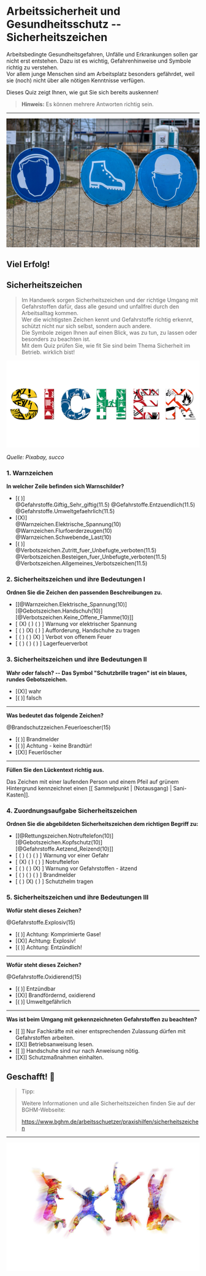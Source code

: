<!--

author:    Hilke Domsch; Volker Göhler
email:     hilke.domsch@gkz-ev.de

version:   0.0.4
language:  de
narrator:  Deutsch Female

edit:      true
date:      2025-07-21

icon:      https://raw.githubusercontent.com/Ifi-DiAgnostiK-Project/LiaScript-Courses/refs/heads/main/img/Logo_234px.png
logo:      https://upload.wikimedia.org/wikipedia/commons/thumb/0/00/ISO_7010_W002.svg/2560px-ISO_7010_W002.svg.png

comment:   Arbeitssicherheit & Gesundheitsschutz

attribute: Sicherheitszeichen von [Berufsgenossenschaft Holz und Metall](https://www.bghm.de/arbeitsschuetzer/praxishilfen/sicherheitszeichen)

link:      style.css
import:    https://raw.githubusercontent.com/Ifi-DiAgnostiK-Project/LiaScript_DragAndDrop_Template/refs/heads/main/README.md
           https://raw.githubusercontent.com/Ifi-DiAgnostiK-Project/Piktogramme/refs/heads/main/makros.md
           https://raw.githubusercontent.com/Ifi-DiAgnostiK-Project/LiaScript_ImageQuiz/refs/heads/main/README.md

title:     Sicherheitszeichen

tags:      Arbeitssicherheit, Sicherheitszeichen, Arbeits- und Gesundheitsschutz

-->

# Arbeitssicherheit und Gesundheitsschutz -- Sicherheitszeichen

Arbeitsbedingte Gesundheitsgefahren, Unfälle und Erkrankungen sollen gar nicht erst entstehen.
Dazu ist es wichtig, Gefahrenhinweise und Symbole richtig zu verstehen.\
Vor allem junge Menschen sind am Arbeitsplatz besonders gefährdet, weil sie (noch) nicht über alle nötigen Kenntnisse verfügen.

Dieses Quiz zeigt Ihnen, wie gut Sie sich bereits auskennen!

> __Hinweis:__ Es können mehrere Antworten richtig sein.

-------------------

![Arbeitsschutz](https://raw.githubusercontent.com/Ifi-DiAgnostiK-Project/LiaScript-Courses/refs/heads/main/courses/img/schilder_an_zaun.jpg "_Quelle: Pixabay, planet-fox_")<!-- style="max-width: 700px; width: 100%" -->

<!-- class="highlight"-->
Viel Erfolg!
------------

## Sicherheitszeichen

>Im Handwerk sorgen Sicherheitszeichen und der richtige Umgang mit Gefahrstoffen dafür, dass alle gesund und unfallfrei durch den Arbeitsalltag kommen.  <br> Wer die wichtigsten Zeichen kennt und Gefahrstoffe richtig erkennt, schützt nicht nur sich selbst, sondern auch andere. <br> Die Symbole zeigen Ihnen auf einen Blick, was zu tun, zu lassen oder besonders zu beachten ist.  <br> Mit dem Quiz prüfen Sie, wie fit Sie sind beim Thema Sicherheit im Betrieb. wirklich bist!<br> 

![Sicher](img/sicher_aus_schildern.jpg)<!-- style="width: 700px" --> 

_Quelle: Pixabay, succo_



### 1. Warnzeichen

<!--style="color:blue; font-weight: bolder"-->
__In welcher Zeile befinden sich Warnschilder?__

- [( )] <div class="group" style="min-width: 500px"> @Gefahrstoffe.Giftig_Sehr_giftig(11.5) @Gefahrstoffe.Entzuendlich(11.5) @Gefahrstoffe.Umweltgefaehrlich(11.5) </div>
- [(X)] <div class="group" style="min-width: 500px"> @Warnzeichen.Elektrische_Spannung(10) @Warnzeichen.Flurfoerderzeugen(10) @Warnzeichen.Schwebende_Last(10) </div>
- [( )] <div class="group" style="min-width: 500px"> @Verbotszeichen.Zutritt_fuer_Unbefugte_verboten(11.5) @Verbotszeichen.Besteigen_fuer_Unbefugte_verboten(11.5) @Verbotszeichen.Allgemeines_Verbotszeichen(11.5) </div>



### 2. Sicherheitszeichen und ihre Bedeutungen I

<!-- class="highlight" -->
__Ordnen Sie die Zeichen den passenden Beschreibungen zu.__

<!--
data-randomize
data-show-partial-solution
-->
- [[@Warnzeichen.Elektrische_Spannung(10)] [@Gebotszeichen.Handschuh(10)] [@Verbotszeichen.Keine_Offene_Flamme(10)]]
- [ (X) ( ) ( ) ]  Warnung vor elektrischer Spannung
- [ ( ) (X) ( ) ]  Aufforderung, Handschuhe zu tragen
- [ ( ) ( ) (X) ]  Verbot von offenem Feuer
- [ ( ) ( ) ( ) ]  Lagerfeuerverbot


### 3. Sicherheitszeichen und ihre Bedeutungen II

<!-- class="highlight" -->
__Wahr oder falsch? -- Das Symbol "Schutzbrille tragen" ist ein blaues, rundes Gebotszeichen.__

<!-- data-randomize -->
- [(X)] wahr
- [( )] falsch

----

<!-- class="highlight" -->
__Was bedeutet das folgende Zeichen?__


<section class="flex-container">
<div class="flex-child">

@Brandschutzzeichen.Feuerloescher(15)

</div>
<div class="flex-child">

<!-- data-randomize -->
- [( )] Brandmelder
- [( )] Achtung - keine Brandtür!
- [(X)] Feuerlöscher

</div>
</section>

----

<!-- class="highlight" -->
__Füllen Sie den Lückentext richtig aus.__

Das Zeichen mit einer laufenden Person und einem Pfeil auf grünem Hintergrund kennzeichnet einen [[ Sammelpunkt | (Notausgang) | Sani-Kasten]].

### 4. Zuordnungsaufgabe Sicherheitszeichen

<!-- class="highlight" -->
__Ordnen Sie die abgebildeten Sicherheitszeichen dem richtigen Begriff zu:__

<!-- data-randomize -->
- [[@Rettungszeichen.Notruftelefon(10)] [@Gebotszeichen.Kopfschutz(10)] [@Gefahrstoffe.Aetzend_Reizend(10)]]
- [ ( ) ( ) ( ) ]  Warnung vor einer Gefahr
- [ (X) ( ) ( ) ]  Notruftelefon
- [ ( ) ( ) (X) ]  Warnung vor Gefahrstoffen - ätzend
- [ ( ) ( ) ( ) ]  Brandmelder
- [ ( ) (X) ( ) ]  Schutzhelm tragen


### 5. Sicherheitszeichen und ihre Bedeutungen III

<!-- class="highlight" -->
__Wofür steht dieses Zeichen?__

<section class="flex-container">
<div class="flex-child-2">

@Gefahrstoffe.Explosiv(15)

</div>
<div class="flex-child">

<!-- data-randomize -->
- [( )] Achtung: Komprimierte Gase!
- [(X)] Achtung: Explosiv!
- [( )] Achtung: Entzündlich!

</div>
</section>

---

<!-- class="highlight" -->
__Wofür steht dieses Zeichen?__


<section class="flex-container">
<div class="flex-child-2">

@Gefahrstoffe.Oxidierend(15)

</div>
<div class="flex-child">

<!-- data-randomize -->
- [( )] Entzündbar
- [(X)] Brandfördernd, oxidierend
- [( )] Umweltgefährlich

</div>
</section>

---

<!-- class="highlight" -->
__Was ist beim Umgang mit gekennzeichneten Gefahrstoffen zu beachten?__

<!-- data-randomize -->
- [[ ]] Nur Fachkräfte mit einer entsprechenden Zulassung dürfen mit Gefahrstoffen arbeiten.
- [[X]] Betriebsanweisung lesen.
- [[ ]] Handschuhe sind nur nach Anweisung nötig.
- [[X]] Schutzmaßnahmen einhalten.


## Geschafft! 🙌

<!-- class="highlight" style="font-size: large"-->
> Tipp:
>
> Weitere Informationen und alle Sicherheitszeichen finden Sie auf der BGHM-Webseite:
>
> https://www.bghm.de/arbeitsschuetzer/praxishilfen/sicherheitszeichen 

--------------------

![Jubel](https://raw.githubusercontent.com/Ifi-DiAgnostiK-Project/LiaScript-Courses/refs/heads/main/courses/img/colorfull_jumping.jpg "_Quelle: Pixabay, geralt_")

